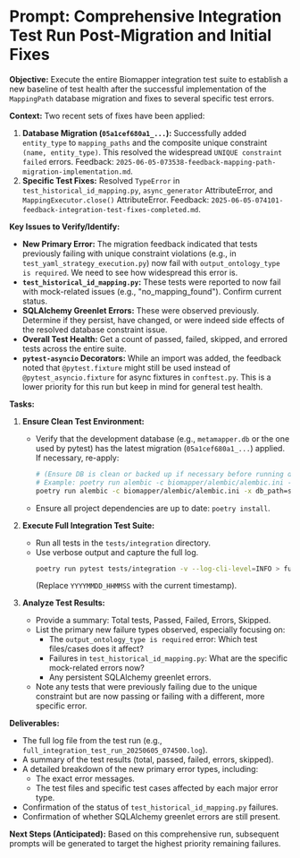 # Prompt: Comprehensive Integration Test Run Post-Migration and Initial Fixes

**Objective:** Execute the entire Biomapper integration test suite to establish a new baseline of test health after the successful implementation of the `MappingPath` database migration and fixes to several specific test errors.

**Context:**
Two recent sets of fixes have been applied:
1.  **Database Migration (`05a1cef680a1_...`):** Successfully added `entity_type` to `mapping_paths` and the composite unique constraint `(name, entity_type)`. This resolved the widespread `UNIQUE constraint failed` errors. Feedback: `2025-06-05-073538-feedback-mapping-path-migration-implementation.md`.
2.  **Specific Test Fixes:** Resolved `TypeError` in `test_historical_id_mapping.py`, `async_generator` AttributeError, and `MappingExecutor.close()` AttributeError. Feedback: `2025-06-05-074101-feedback-integration-test-fixes-completed.md`.

**Key Issues to Verify/Identify:**

*   **New Primary Error:** The migration feedback indicated that tests previously failing with unique constraint violations (e.g., in `test_yaml_strategy_execution.py`) now fail with `output_ontology_type is required`. We need to see how widespread this error is.
*   **`test_historical_id_mapping.py`:** These tests were reported to now fail with mock-related issues (e.g., "no_mapping_found"). Confirm current status.
*   **SQLAlchemy Greenlet Errors:** These were observed previously. Determine if they persist, have changed, or were indeed side effects of the resolved database constraint issue.
*   **Overall Test Health:** Get a count of passed, failed, skipped, and errored tests across the entire suite.
*   **`pytest-asyncio` Decorators:** While an import was added, the feedback noted that `@pytest.fixture` might still be used instead of `@pytest_asyncio.fixture` for async fixtures in `conftest.py`. This is a lower priority for this run but keep in mind for general test health.

**Tasks:**

1.  **Ensure Clean Test Environment:**
    *   Verify that the development database (e.g., `metamapper.db` or the one used by pytest) has the latest migration (`05a1cef680a1_...`) applied. If necessary, re-apply:
        ```bash
        # (Ensure DB is clean or backed up if necessary before running downgrade/upgrade cycles)
        # Example: poetry run alembic -c biomapper/alembic/alembic.ini -x db_path=sqlite:///./metamapper.db downgrade base
        poetry run alembic -c biomapper/alembic/alembic.ini -x db_path=sqlite:///./metamapper.db upgrade head
        ```
    *   Ensure all project dependencies are up to date: `poetry install`.

2.  **Execute Full Integration Test Suite:**
    *   Run all tests in the `tests/integration` directory.
    *   Use verbose output and capture the full log.
        ```bash
        poetry run pytest tests/integration -v --log-cli-level=INFO > full_integration_test_run_YYYYMMDD_HHMMSS.log
        ```
        (Replace `YYYYMMDD_HHMMSS` with the current timestamp).

3.  **Analyze Test Results:**
    *   Provide a summary: Total tests, Passed, Failed, Errors, Skipped.
    *   List the primary new failure types observed, especially focusing on:
        *   The `output_ontology_type is required` error: Which test files/cases does it affect?
        *   Failures in `test_historical_id_mapping.py`: What are the specific mock-related errors now?
        *   Any persistent SQLAlchemy greenlet errors.
    *   Note any tests that were previously failing due to the unique constraint but are now passing or failing with a different, more specific error.

**Deliverables:**

*   The full log file from the test run (e.g., `full_integration_test_run_20250605_074500.log`).
*   A summary of the test results (total, passed, failed, errors, skipped).
*   A detailed breakdown of the new primary error types, including:
    *   The exact error messages.
    *   The test files and specific test cases affected by each major error type.
*   Confirmation of the status of `test_historical_id_mapping.py` failures.
*   Confirmation of whether SQLAlchemy greenlet errors are still present.

**Next Steps (Anticipated):**
Based on this comprehensive run, subsequent prompts will be generated to target the highest priority remaining failures.
